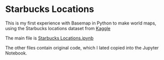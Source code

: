 # Starbucks Locations


This is my first experience with Basemap in Python to make world maps, using the Starbucks locations dataset from <a href = 'https://www.kaggle.com/starbucks/store-locations'>Kaggle</a>

The main file is <a href = 'https://github.com/pan-alex/starbucks_locations/blob/master/Starbucks%20Locations.ipynb'>Starbucks Locations.ipynb</a>

The other files contain original code, which I lated copied into the Jupyter Notebook.
